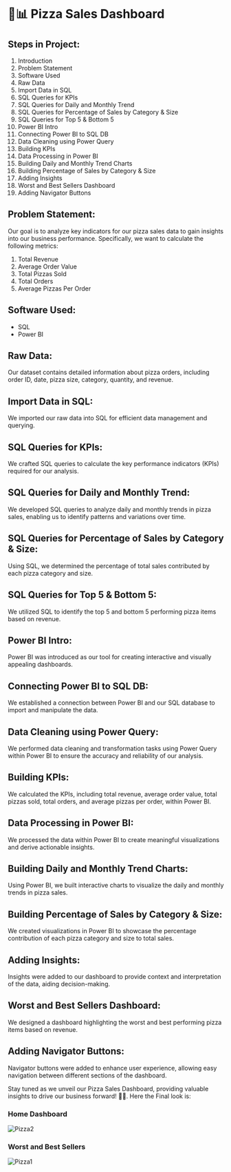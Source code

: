 # 🍕📊 Pizza Sales Dashboard

## Steps in Project:

1. Introduction
2. Problem Statement
3. Software Used
4. Raw Data
5. Import Data in SQL
6. SQL Queries for KPIs
7. SQL Queries for Daily and Monthly Trend
8. SQL Queries for Percentage of Sales by Category & Size
9. SQL Queries for Top 5 & Bottom 5
10. Power BI Intro
11. Connecting Power BI to SQL DB
12. Data Cleaning using Power Query
13. Building KPIs
14. Data Processing in Power BI
15. Building Daily and Monthly Trend Charts
16. Building Percentage of Sales by Category & Size
17. Adding Insights
18. Worst and Best Sellers Dashboard
19. Adding Navigator Buttons

## Problem Statement:

Our goal is to analyze key indicators for our pizza sales data to gain insights into our business performance. Specifically, we want to calculate the following metrics:

1. Total Revenue
2. Average Order Value
3. Total Pizzas Sold
4. Total Orders
5. Average Pizzas Per Order

## Software Used:

- SQL
- Power BI

## Raw Data:

Our dataset contains detailed information about pizza orders, including order ID, date, pizza size, category, quantity, and revenue.

## Import Data in SQL:

We imported our raw data into SQL for efficient data management and querying.

## SQL Queries for KPIs:

We crafted SQL queries to calculate the key performance indicators (KPIs) required for our analysis.

## SQL Queries for Daily and Monthly Trend:

We developed SQL queries to analyze daily and monthly trends in pizza sales, enabling us to identify patterns and variations over time.

## SQL Queries for Percentage of Sales by Category & Size:

Using SQL, we determined the percentage of total sales contributed by each pizza category and size.

## SQL Queries for Top 5 & Bottom 5:

We utilized SQL to identify the top 5 and bottom 5 performing pizza items based on revenue.

## Power BI Intro:

Power BI was introduced as our tool for creating interactive and visually appealing dashboards.

## Connecting Power BI to SQL DB:

We established a connection between Power BI and our SQL database to import and manipulate the data.

## Data Cleaning using Power Query:

We performed data cleaning and transformation tasks using Power Query within Power BI to ensure the accuracy and reliability of our analysis.

## Building KPIs:

We calculated the KPIs, including total revenue, average order value, total pizzas sold, total orders, and average pizzas per order, within Power BI.

## Data Processing in Power BI:

We processed the data within Power BI to create meaningful visualizations and derive actionable insights.

## Building Daily and Monthly Trend Charts:

Using Power BI, we built interactive charts to visualize the daily and monthly trends in pizza sales.

## Building Percentage of Sales by Category & Size:

We created visualizations in Power BI to showcase the percentage contribution of each pizza category and size to total sales.

## Adding Insights:

Insights were added to our dashboard to provide context and interpretation of the data, aiding decision-making.

## Worst and Best Sellers Dashboard:

We designed a dashboard highlighting the worst and best performing pizza items based on revenue.

## Adding Navigator Buttons:

Navigator buttons were added to enhance user experience, allowing easy navigation between different sections of the dashboard.

Stay tuned as we unveil our Pizza Sales Dashboard, providing valuable insights to drive our business forward! 🍕🚀.
Here the Final look is:
### Home Dashboard
![Pizza2](https://github.com/sakshityagi463/Pizza-Sales/assets/139478287/ef89e6a2-4502-4969-9e45-6413e62bfa7e)


### Worst and Best Sellers
![Pizza1](https://github.com/sakshityagi463/Pizza-Sales/assets/139478287/168696f6-e63c-4e98-8c40-b0d1ddcf6c98)
